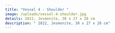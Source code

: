 ```yaml
---
title: "Vessel 4 - Shoulder "
image: /uploads/vessel-4-shoulder.jpg
details: 2022, Jesmonite, 30 x 27 x 20 cm
description: " 2022, Jesmonite, 30 x 27 x 20 cm"
---
```

